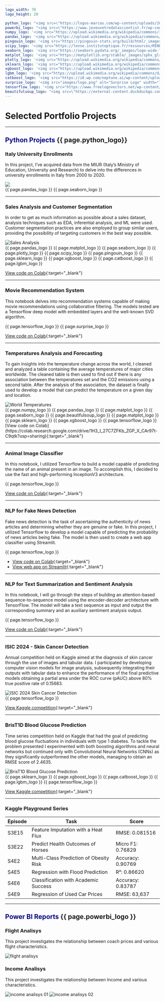 ```yaml
---
logo_width: 70
logo_height: 20

python_logo: "<img src=\"https://logos-marcas.com/wp-content/uploads/2021/10/Python-Logo.png\" alt=\"Python Logo\" style=\"width: 75px; height: 20px; object-fit: cover; object-position: center;\">"
powerbi_logo: "<img src=\"https://www.jeveuxetredatascientist.fr/wp-content/uploads/2023/09/power-bi-vector-logo-2022.jpg\" alt=\"PowerBI Logo\" style=\"width: 75px; height: 20px; object-fit: cover; object-position: center;\">"
numpy_logo: '<img src="https://upload.wikimedia.org/wikipedia/commons/3/31/NumPy_logo_2020.svg" alt="NumPy Logo" width="70" height="20">'
pandas_logo: '<img src="https://upload.wikimedia.org/wikipedia/commons/e/ed/Pandas_logo.svg" alt="Pandas Logo" width="70" height="20">'
pingouin_logo: '<img src="https://pingouin-stats.org/build/html/_images/logo_pingouin.png" alt="Pingouin Logo" width="70" height="20">'
scipy_logo: '<img src="https://lense.institutoptique.fr/ressources/MINE/Tutoriels/Python/MINE_Python_Scipy_Logo.png" alt="SciPy Logo" width="70" height="20">'
seaborn_logo: '<img src="https://seaborn.pydata.org/_images/logo-wide-lightbg.svg" alt="Seaborn Logo" width="70" height="20">'
matplot_logo: '<img src="https://matplotlib.org/stable/_images/sphx_glr_logos2_003.png" alt="Matplotlib Logo" width="70" height="20">'
plotly_logo: '<img src="https://upload.wikimedia.org/wikipedia/commons/8/8a/Plotly-logo.png" alt="Plotly Logo" width="70" height="20">'
sklearn_logo: '<img src="https://upload.wikimedia.org/wikipedia/commons/0/05/Scikit_learn_logo_small.svg" alt="Scikit-learn Logo" width="70" height="20">'
xgboost_logo: '<img src="https://upload.wikimedia.org/wikipedia/commons/5/58/XGBoost_logo.svg" alt="XGBoost Logo" width="70" height="20">'
lgbm_logo: '<img src="https://upload.wikimedia.org/wikipedia/commons/d/d9/LightGBM_logo_black_text.svg" alt="LightGBM Logo" width="70" height="20">'
catboost_logo: '<img src="https://i0.wp.com/neptune.ai/wp-content/uploads/2022/10/When-to-Choose-CatBoost-Over-XGBoost-or-LightGBM-Practical-Guide_8.png?ssl=1" alt="CatBoost Logo" width="70" height="20">'
surprise_logo: '<img src="images/logo.png" alt="Surprise Logo" width="70" height="20">'
tensorflow_logo: '<img src="https://www.freelogovectors.net/wp-content/uploads/2018/07/tensorflow-logo.png" alt="Tensorflow Logo" width="70" height="20">'
beautifulsoup_logo: "<img src=\"https://external-content.duckduckgo.com/iu/?u=https%3A%2F%2Fhwk0702.github.io%2Fimg%2Fbs.png&f=1&nofb=1&ipt=e6bebc477a0128c41176abc2df088f6e79d18654df9d16288258e25a8e20dc36\" alt=\"Beautifulsoup Logo\" style=\"width: 70px; height: 20px; object-fit: cover; object-position: center;\">"
---
```


# Selected Portfolio Projects

<div class="dhdelimiter">
<hr>
</div>

## <span style="color: #000080;">Python Projects</span> {{ page.python_logo}}

### Italy University Enrollments
In this project, I’ve acquired data from the MIUR (Italy’s Ministry of Education, University and Research) to delve into the differences in university enrollments in Italy from 2000 to 2020.

<img src="images/Italy un.png" />

<div class="logos-background-full">
  <div class="logos-background">
    {{ page.pandas_logo }} 
    {{ page.seaborn_logo }}
  </div>
</div>

---

### Sales Analysis and Customer Segmentation
In order to get as much information as possible about a sales dataset, analysis techniques such as EDA, inferential analysis, and ML were used. Customer segmentation practices are also employed to group similar users, providing the possibility of targeting customers in the best way possible.

<img src="images/Sales_Analysis.png" alt="Sales Analysis" />

<div class="logos-background-full">
  <div class="logos-background">
    {{ page.pandas_logo }}
    {{ page.matplot_logo }}
    {{ page.seaborn_logo }}
    {{ page.plotly_logo }}
    {{ page.scipy_logo }}
    {{ page.pingouin_logo }}
    {{ page.sklearn_logo }}
    {{ page.xgboost_logo }}
    {{ page.catboost_logo }}
    {{ page.lgbm_logo }}
  </div>
</div>

[View code on Colab](https://colab.research.google.com/drive/16D2wZIYugOM2u7OUHegozT25UXVQB6gV?usp=sharing){:target="_blank"}

---

### Movie Recommendation System
This notebook delves into recommendation systems capable of making movie recommendations using collaborative filtering. The models tested are a Tensorflow deep model with embedded layers and the well-known SVD algorithm.

<div class="logos-background-full">
  <div class="logos-background">
    {{ page.tensorflow_logo }}
    {{ page.surprise_logo }}
  </div>
</div>

[View code on Colab](https://colab.research.google.com/drive/1NrYWsHU4AvId_r-SOSqpcFeX7kO8I70O?usp=sharing){:target="_blank"}

---

### Temperatures Analysis and Forecasting
To gain insights into the temperature change across the world, I cleaned and analyzed a table containing the average temperatures of major cities worldwide. The cleaned table is then used to find out if there is any association between the temperatures set and the CO2 emissions using a second table. After the analysis of the association, the dataset is finally used to develop a model that can predict the temperature on a given day and location.

<img src="images/World_Temperature.png" alt="World Temperatures" />

<div class="logos-background-full">
  <div class="logos-background">
    {{ page.numpy_logo }}
    {{ page.pandas_logo }}
    {{ page.matplot_logo }}
    {{ page.seaborn_logo }}
    {{ page.beautifulsoup_logo }}
    {{ page.matplot_logo }}
    {{ page.sklearn_logo }}
    {{ page.xgboost_logo }}
    {{ page.tensorflow_logo }}
  </div>
</div>
[View code on Colab](https://colab.research.google.com/drive/1H3_I_27C7ZFKb_ZGP_X_CAr97t-C9qtk?usp=sharing){:target="_blank"}

---

### Animal Image Classifier
In this notebook, I utilized Tensorflow to build a model capable of predicting the name of an animal present in an image. To accomplish this, I decided to use the fast and high-performing InceptionV3 architecture. 

<div class="logos-background-full">
  <div class="logos-background">
    {{ page.tensorflow_logo }}
  </div>
</div>

[View code on Colab](https://colab.research.google.com/drive/13ZDnaX4-0tyE3VQM_HZ-7czKSJ5jiET8?usp=sharing){:target="_blank"}

---

### NLP for Fake News Detection
Fake news detection is the task of ascertaining the authenticity of news articles and determining whether they are genuine or fake. In this project, I utilized Tensorflow to develop a model capable of predicting the probability of news articles being fake. The model is then used to create a web app classifier using Streamlit.

<div class="logos-background-full">
  <div class="logos-background">
    {{ page.tensorflow_logo }}
  </div>
</div>

- [View code on Colab](https://colab.research.google.com/drive/12jPrkVDvf1OSUcSKqdgly9Sr5Yyz9nx-?usp=sharing){:target="_blank"}
- [View web app on Streamlit](https://newsclassifier-ffhsmr5htxfjrj3jqyaayd.streamlit.app/){:target="_blank"}

---

### NLP for Text Summarization and Sentiment Analysis
In this notebook, I will go through the steps of building an attention-based sequence-to-sequence model using the encoder-decoder architecture with TensorFlow. The model will take a text sequence as input and output the corresponding summary and an auxiliary sentiment analysis output.  

<div class="logos-background-full">
  <div class="logos-background">
    {{ page.tensorflow_logo }}
  </div>
</div>

[View code on Colab](https://colab.research.google.com/drive/1KUvyLiefE3sZiqr9-t3erUCcJLcbwafC?usp=sharing){:target="_blank"}

---

### ISIC 2024 - Skin Cancer Detection
Annual competition held on Kaggle aimed at the diagnosis of skin cancer through the use of images and tabular data. I participated by developing computer vision models for image analysis, subsequently integrating their outputs with tabular data to enhance the performance of the final predictive models obtaining a partial area under the ROC curve (pAUC) above 80% true positive rate of 0.15683.  

<img src="images/isic_2024.png" alt="ISIC 2024 Skin Cancer Detection" />

<div class="logos-background-full">
  <div class="logos-background">
    {{ page.tensorflow_logo }}
  </div>
</div>


[View Kaggle competition](https://www.kaggle.com/competitions/isic-2024-challenge){:target="_blank"}

---

### BrisT1D Blood Glucose Prediction
Time series competition held on Kaggle that had the goal of predicting blood glucose fluctuations in individuals with type 1 diabetes. To tackle the problem presented I experimented with both boosting algorithms and neural networks but continued only with Convolutional Neural Networks (CNNs) as they significantly outperformed the other models, managing to obtain an RMSE score of 2.4635.  

<img src="images/brist1d.png" alt="BrisT1D Blood Glucose Prediction" />

<div class="logos-background-full">
  <div class="logos-background">
    {{ page.sklearn_logo }}
    {{ page.xgboost_logo }}
    {{ page.catboost_logo }}
    {{ page.lgbm_logo }}
    {{ page.tensorflow_logo }}
    </div>
</div>

[View Kaggle competition](https://www.kaggle.com/competitions/brist1d){:target="_blank"}

---

### Kaggle Playground Series


| Episode | Task | Score |
|---------|------|-------|
| S3E15 | Feature Imputation with a Heat Flux | RMSE: 0.081516 |
| S3E22 | Predict Health Outcomes of Horses | Micro F1: 0.76829 |
| S4E2  | Multi-Class Prediction of Obesity Risk | Accuracy: 0.90769 |
| S4E5  | Regression with Flood Prediction | R²: 0.86620 |
| S4E6  | Classification with Academic Success | Accuracy: 0.83787 |
| S4E9  | Regression of Used Car Prices | RMSE: 63,637 |

<div class="dhdelimiter">
<hr>
</div>

## <span style="color: #000080;">Power BI Reports</span> {{ page.powerbi_logo }}

### Flight Analisys

This project investigates the relationship between coach prices and various flight characteristics.

<img src="images/powerbi/flight analisys.png" alt="flight analisys" />

### Income Analisys

This project investigates the relationship between Income and various characteristics.

<img src="images/powerbi/income analysis_Pagina_1.png" alt="income analisys 01" />
<img src="images/powerbi/income analysis_2.png" alt="income analisys 02" />
